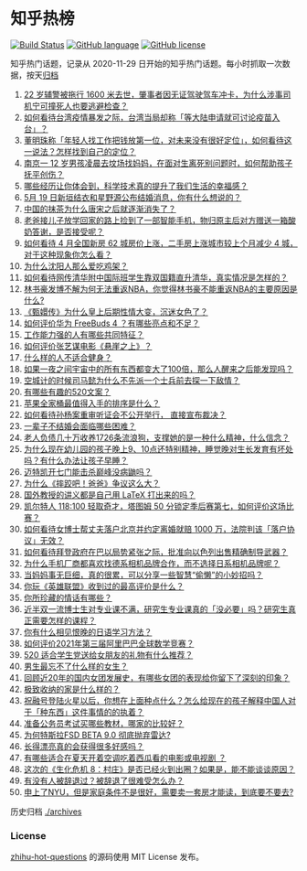 # 知乎热榜
[![Build Status](https://github.com/ToWeLong/zhihu-hot-questions/workflows/CI/badge.svg)](https://github.com/ToWeLong/zhihu-hot-questions/actions)
[![GitHub language](https://img.shields.io/badge/language-golang-orange.svg)](https://golang.org/)
[![GitHub license](https://img.shields.io/github/license/ToWeLong/zhihu-hot-questions)](https://github.com/ToWeLong/zhihu-hot-questions/blob/main/LICENSE)

知乎热门话题，记录从 2020-11-29 日开始的知乎热门话题。每小时抓取一次数据，按天[归档](./archives)

<!-- BEGIN -->

1. [22 岁辅警被拖行 1600 米去世，肇事者因无证驾驶驾车冲卡，为什么涉事司机宁可撞死人也要逃避检查？](https://www.zhihu.com/question/460135941)
1. [如何看待台湾疫情暴发之际，台湾当局却称「等大陆申请就可讨论疫苗入台」？](https://www.zhihu.com/question/460171280)
1. [董明珠称「年轻人找工作把钱放第一位，对未来没有很好定位」，如何看待这一说法？怎样找到自己的定位？](https://www.zhihu.com/question/460116131)
1. [南京一 12 岁男孩凌晨去坟场找妈妈，在面对生离死别问题时，如何帮助孩子抚平创伤？](https://www.zhihu.com/question/460220425)
1. [哪些经历让你体会到，科学技术真的提升了我们生活的幸福感？](https://www.zhihu.com/question/459895565)
1. [5月 19 日新垣结衣和星野源公布结婚消息，你有什么想说的？](https://www.zhihu.com/question/460300576)
1. [中国的抹茶为什么唐宋之后就逐渐消失了？](https://www.zhihu.com/question/22132630)
1. [老爸接儿子放学回家的路上捡到了一部智能手机，物归原主后对方赠送一箱酸奶答谢，是否接受呢？](https://www.zhihu.com/question/459438665)
1. [如何看待 4 月全国新房 62 城房价上涨，二手房上涨城市较上个月减少 4 城，对于这种现象你怎么看？](https://www.zhihu.com/question/459959827)
1. [为什么沈阳人那么爱吃鸡架？](https://www.zhihu.com/question/21313944)
1. [如何看待网传清华附中国际班学生靠双国籍直升清华，真实情况是怎样的？](https://www.zhihu.com/question/460168268)
1. [林书豪发博不解为何无法重返NBA，你觉得林书豪不能重返NBA的主要原因是什么?](https://www.zhihu.com/question/460240591)
1. [《甄嬛传》为什么皇上后期性情大变，沉迷女色了？](https://www.zhihu.com/question/459465312)
1. [如何评价华为 FreeBuds 4 ？有哪些亮点和不足？](https://www.zhihu.com/question/460290830)
1. [工作能力强的人有哪些共同特征？](https://www.zhihu.com/question/28880482)
1. [如何评价张艺谋电影《悬崖之上》？](https://www.zhihu.com/question/451738975)
1. [什么样的人不适合健身？](https://www.zhihu.com/question/459306994)
1. [如果一夜之间宇宙中的所有东西都变大了100倍，那么人醒来之后能发现吗？](https://www.zhihu.com/question/287131013)
1. [空城计的时候司马懿为什么不先派一个士兵前去探一下敌情？](https://www.zhihu.com/question/454792574)
1. [有哪些有趣的520文案？](https://www.zhihu.com/question/395903926)
1. [苹果全家桶最值得入手的排序是什么？](https://www.zhihu.com/question/453146906)
1. [如何看待孙杨案重审听证会不公开举行， 直接宣布裁决？](https://www.zhihu.com/question/460075107)
1. [一辈子不结婚会面临哪些困难？](https://www.zhihu.com/question/424799240)
1. [老人负债几十万收养1726条流浪狗，支撑她的是一种什么精神，什么信念？](https://www.zhihu.com/question/460077629)
1. [为什么现在幼儿园的孩子晚上9、10点还特别精神，睡觉晚对生长发育有坏处吗？有什么办法让孩子早睡？](https://www.zhihu.com/question/459339958)
1. [迈特凯开七门能击杀巅峰没病鼬吗？](https://www.zhihu.com/question/459226534)
1. [为什么《摔跤吧！爸爸》争议这么大？](https://www.zhihu.com/question/59143980)
1. [国外教授的讲义都是自己用 LaTeX 打出来的吗？](https://www.zhihu.com/question/29227449)
1. [凯尔特人 118:100 轻取奇才，塔图姆 50 分锁定季后赛第七，如何评价这场比赛？](https://www.zhihu.com/question/460263416)
1. [如何看待女博士帮丈夫落户北京并约定离婚就赔 1000 万，法院判该「落户协议」无效？](https://www.zhihu.com/question/460283594)
1. [如何看待拜登政府在巴以局势紧张之际，批准向以色列出售精确制导武器？](https://www.zhihu.com/question/460005223)
1. [为什么手机厂商都喜欢找德系相机品牌合作，而不选择日系相机品牌呢？](https://www.zhihu.com/question/459953910)
1. [当妈妈事无巨细，真的很累，可以分享一些智慧“偷懒”的小妙招吗？](https://www.zhihu.com/question/458346751)
1. [你玩《英雄联盟》收到过的最高评价是什么？](https://www.zhihu.com/question/423618604)
1. [你所珍藏的情话有哪些？](https://www.zhihu.com/question/437885856)
1. [近半双一流博士生对专业课不满，研究生专业课真的「没必要」吗？研究生真正需要怎样的课程？](https://www.zhihu.com/question/460069147)
1. [你有什么相见恨晚的日语学习方法？](https://www.zhihu.com/question/26939890)
1. [如何评价2021年第三届阿里巴巴全球数学竞赛？](https://www.zhihu.com/question/459652793)
1. [520 适合学生党送给女朋友的礼物有什么推荐？](https://www.zhihu.com/question/458442399)
1. [男生最忘不了什么样的女生？](https://www.zhihu.com/question/320387789)
1. [回顾近20年的国内女团发展史，有哪些女团的表现给你留下了深刻的印象？](https://www.zhihu.com/question/460079356)
1. [极致收纳的家是什么样的？](https://www.zhihu.com/question/331434969)
1. [祝融号登陆火星以后，你想在上面种点什么？怎么给现在的孩子解释中国人对于「种东西」这件事情的的执着？](https://www.zhihu.com/question/459504092)
1. [准备公务员考试买哪些教材，哪家的比较好？](https://www.zhihu.com/question/268343163)
1. [为何特斯拉FSD BETA 9.0 彻底抛弃雷达?](https://www.zhihu.com/question/455439504)
1. [长得漂亮真的会获得很多好感吗？](https://www.zhihu.com/question/447895641)
1. [有哪些适合在夏天开着空调吃着西瓜看的电影或电视剧 ？](https://www.zhihu.com/question/459399449)
1. [这次的《生化危机 8：村庄》是否已经火到出圈？如果是，能不能谈谈原因？](https://www.zhihu.com/question/458953377)
1. [有没有人被辞退过？被辞退了很难受怎么办？](https://www.zhihu.com/question/439210700)
1. [申上了NYU，但是家庭条件不是很好，需要卖一套房才能读，到底要不要去?](https://www.zhihu.com/question/366070430)

<!-- END -->

历史归档 [./archives](./archives)


### License
[zhihu-hot-questions](https://github.com/towelong/zhihu-hot-questions) 的源码使用 MIT License 发布。